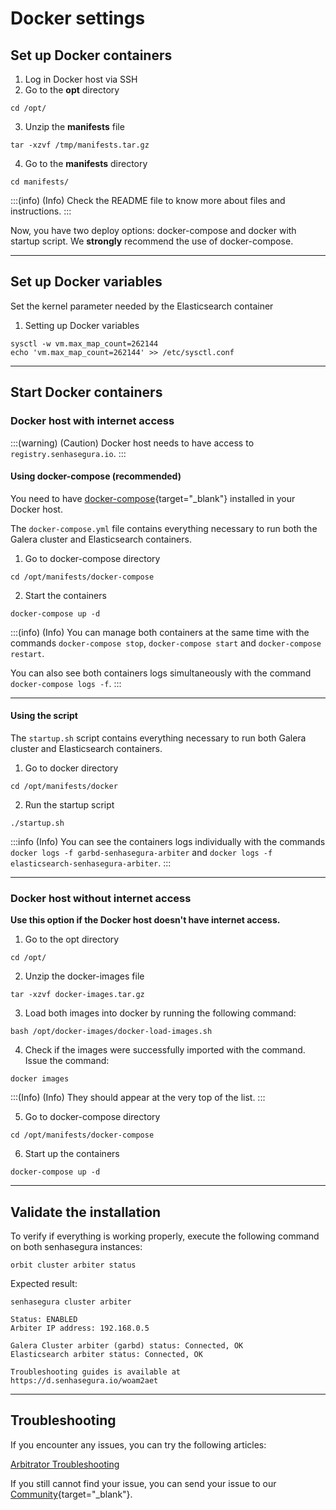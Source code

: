 # Docker settings

## Set up Docker containers

1. Log in Docker host via SSH
2. Go to the **opt** directory
```SHELL
cd /opt/
```

3. Unzip the **manifests** file
```SHELL
tar -xzvf /tmp/manifests.tar.gz
```

4. Go to the **manifests** directory
```SHELL
cd manifests/
```
:::(info) (Info)
Check the README file to know more about files and instructions.
:::

Now, you have two deploy options: docker-compose and docker with startup script. We **strongly** recommend the use of docker-compose.

---
## Set up Docker variables

Set the kernel parameter needed by the Elasticsearch container

1. Setting up Docker variables
```SHELL
sysctl -w vm.max_map_count=262144
echo 'vm.max_map_count=262144' >> /etc/sysctl.conf
```
---
## Start Docker containers

### Docker host with internet access

:::(warning) (Caution)
Docker host needs to have access to `registry.senhasegura.io`.
:::

#### Using docker-compose (recommended)

You need to have [docker-compose](https://docs.docker.com/compose/install/){target="_blank"} installed in your Docker host.

The `docker-compose.yml` file contains everything necessary to run both the Galera cluster and Elasticsearch containers.

1. Go to docker-compose directory
```SHELL
cd /opt/manifests/docker-compose
```
2. Start the containers
```SHELL
docker-compose up -d
```
:::(info) (Info)
You can manage both containers at the same time with the commands `docker-compose stop`, `docker-compose start` and `docker-compose restart`.

You can also see both containers logs simultaneously with the command `docker-compose logs -f`.
:::

---

#### Using the script

The `startup.sh` script contains everything necessary to run both Galera cluster and Elasticsearch containers.

1. Go to docker directory
```SHELL
cd /opt/manifests/docker
```
2. Run the startup script
```SHELL
./startup.sh
```
:::info (Info)
You can see the containers logs individually with the commands `docker logs -f garbd-senhasegura-arbiter` and `docker logs -f elasticsearch-senhasegura-arbiter`.
:::

---

### Docker host without internet access

**Use this option if the Docker host doesn't have internet access.**

1. Go to the opt directory
```SHELL
cd /opt/
```

2. Unzip the docker-images file
```SHELL
tar -xzvf docker-images.tar.gz
```

3. Load both images into docker by running the following command:
```SHELL
bash /opt/docker-images/docker-load-images.sh
```

4. Check if the images were successfully imported with the command. Issue the command:
```SHELL
docker images
```

:::(Info) (Info)
They should appear at the very top of the list.
:::

5. Go to docker-compose directory
```SHELL
cd /opt/manifests/docker-compose
```

6. Start up the containers
```SHELL
docker-compose up -d
```
---
## Validate the installation

To verify if everything is working properly, execute the following command on both senhasegura instances:
```SHELL
orbit cluster arbiter status
```

Expected result:
```SHELL
senhasegura cluster arbiter

Status: ENABLED
Arbiter IP address: 192.168.0.5

Galera Cluster arbiter (garbd) status: Connected, OK
Elasticsearch arbiter status: Connected, OK

Troubleshooting guides is available at https://d.senhasegura.io/woam2aet
```

---

## Troubleshooting

If you encounter any issues, you can try the following articles:

[Arbitrator Troubleshooting](/v3-33/docs/arbitrator-troubleshooting)

If you still cannot find your issue, you can send your issue to our [Community](https://community.senhasegura.io/?utm_source=HelpCenter&utm_medium=Article&utm_campaign=ArbitratorInstallation){target="_blank"}.